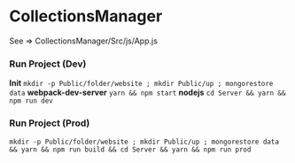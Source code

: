 # CollectionsManager
See => CollectionsManager/Src/js/App.js

### Run Project (Dev)

**Init**
`mkdir -p Public/folder/website ; mkdir Public/up ; mongorestore data`
**webpack-dev-server**
`yarn && npm start`
**nodejs**
`cd Server && yarn && npm run dev`

### Run Project (Prod)

`mkdir -p Public/folder/website ; mkdir Public/up ; mongorestore data && yarn && npm run build && cd Server && yarn && npm run prod`
